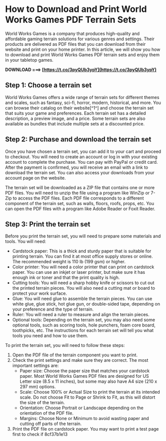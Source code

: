 # How to Download and Print World Works Games PDF Terrain Sets
 
World Works Games is a company that produces high-quality and affordable gaming terrain solutions for various genres and settings. Their products are delivered as PDF files that you can download from their website and print on your home printer. In this article, we will show you how to download and print World Works Games PDF terrain sets and enjoy them in your tabletop games.
 
**DOWNLOAD ===> [https://t.co/3pyQUb3ypY](https://t.co/3pyQUb3ypY)**


 
## Step 1: Choose a terrain set
 
World Works Games offers a wide range of terrain sets for different themes and scales, such as fantasy, sci-fi, horror, modern, historical, and more. You can browse their catalog on their website[^1^] and choose the terrain set that suits your game and preferences. Each terrain set has a detailed description, a preview image, and a price. Some terrain sets are also available as bundles that include multiple sets at a discounted price.
 
## Step 2: Purchase and download the terrain set
 
Once you have chosen a terrain set, you can add it to your cart and proceed to checkout. You will need to create an account or log in with your existing account to complete the purchase. You can pay with PayPal or credit card. After the payment is confirmed, you will receive an email with a link to download the terrain set. You can also access your downloads from your account page on the website.
 
The terrain set will be downloaded as a ZIP file that contains one or more PDF files. You will need to unzip the file using a program like WinZip or 7-Zip to access the PDF files. Each PDF file corresponds to a different component of the terrain set, such as walls, floors, roofs, props, etc. You can open the PDF files with a program like Adobe Reader or Foxit Reader.
 
## Step 3: Print the terrain set
 
Before you print the terrain set, you will need to prepare some materials and tools. You will need:
 
- Cardstock paper: This is a thick and sturdy paper that is suitable for printing terrain. You can find it at most office supply stores or online. The recommended weight is 110 lb (199 gsm) or higher.
- Color printer: You will need a color printer that can print on cardstock paper. You can use an inkjet or laser printer, but make sure it has enough ink or toner and that the print quality is high.
- Cutting tools: You will need a sharp hobby knife or scissors to cut out the printed terrain pieces. You will also need a cutting mat or board to protect your work surface.
- Glue: You will need glue to assemble the terrain pieces. You can use white glue, glue stick, hot glue gun, or double-sided tape, depending on your preference and the type of terrain.
- Ruler: You will need a ruler to measure and align the terrain pieces.
- Optional tools: Depending on the terrain set, you may also need some optional tools, such as scoring tools, hole punchers, foam core board, toothpicks, etc. The instructions for each terrain set will tell you what tools you need and how to use them.

To print the terrain set, you will need to follow these steps:

1. Open the PDF file of the terrain component you want to print.
2. Check the print settings and make sure they are correct. The most important settings are:
    - Paper size: Choose the paper size that matches your cardstock paper. Most World Works Games PDF files are designed for US Letter size (8.5 x 11 inches), but some may also have A4 size (210 x 297 mm) options.
    - Scale: Choose 100% or Actual Size to print the terrain at its intended scale. Do not choose Fit to Page or Shrink to Fit, as this will distort the size of the terrain.
    - Orientation: Choose Portrait or Landscape depending on the orientation of the PDF file.
    - Margins: Choose None or Minimum to avoid wasting paper and cutting off parts of the terrain.
3. Print the PDF file on cardstock paper. You may want to print a test page first to check if 8cf37b1e13


